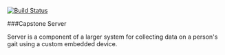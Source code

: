 [![Build Status](https://travis-ci.org/justinwp/capstone_server.svg?branch=master)](https://travis-ci.org/justinwp/capstone_server)

###Capstone Server

Server is a component of a larger system for collecting data on a person's gait using a custom embedded device.